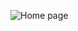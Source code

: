 ![Home page](https://github.com/saurabh-singh-9090/shopping-cart/assets/164728355/add17895-a6b6-4122-b637-9111f2f207b1)
